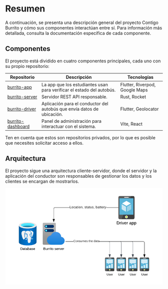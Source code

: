 <!-- markdownlint-disable MD033 -->

# Resumen

A continuación, se presenta una descripción general del proyecto Contigo Burrito y cómo
sus componentes interactúan entre sí. Para información más detallada, consulta la
documentación específica de cada componente.

## Componentes

El proyecto está dividido en cuatro componentes principales, cada uno con su propio
repositorio:

<table>
  <thead>
    <tr>
      <th>Repositorio</th>
      <th>Descripción</th>
      <th>Tecnologías</th>
    </tr>
  </thead>
<tbody>
  <tr>
    <td><a href="https://github.com/burrito-project/burrito-app">burrito-app</a></td>
    <td>La app que los estudiantes usan para verificar el estado del autobús.</td>
    <td>Flutter, Riverpod, Google Maps</td>
  </tr>
  <tr>
    <td><a href="https://github.com/burrito-project/burrito-server">burrito-server</a></td>
    <td>Servidor REST API responsable.</td>
    <td>Rust, Rocket</td>
  </tr>
  <tr>
    <td><a href="https://github.com/burrito-project/burrito-driver">burrito-driver</a></td>
    <td>Aplicación para el conductor del autobús que envía datos de ubicación.</td>
    <td>Flutter, Geolocator</td>
  </tr>
  <tr>
    <td><a href="https://github.com/burrito-project/burrito-dashboard">burrito-dashboard</a></td>
    <td>Panel de administración para interactuar con el sistema.</td>
    <td>Vite, React</td>
  </tr>
</tbody>
</table>

Ten en cuenta que estos son repositorios privados, por lo que es posible que
necesites solicitar acceso a ellos.

## Arquitectura

El proyecto sigue una arquitectura cliente-servidor, donde el servidor y la aplicación
del conductor son responsables de gestionar los datos y los clientes se encargan
de mostrarlos.

![Arquitectura del proyecto](./assets/architecture_diagram.png)
